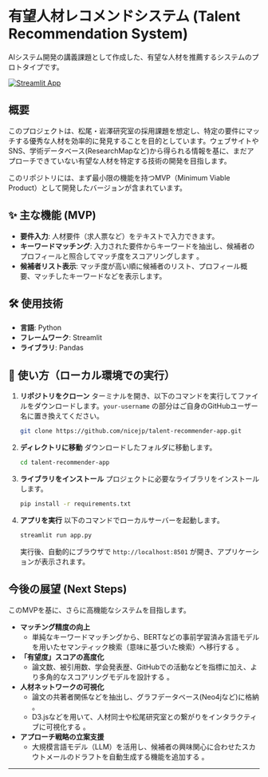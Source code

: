# 有望人材レコメンドシステム (Talent Recommendation System)

AIシステム開発の講義課題として作成した、有望な人材を推薦するシステムのプロトタイプです。

[![Streamlit App](https://static.streamlit.io/badges/streamlit_badge_black_white.svg)](https://talent-recommender-app-b4pp7zcehzgh44rdmbzmdl.streamlit.app/)

## 概要

このプロジェクトは、松尾・岩澤研究室の採用課題を想定し、特定の要件にマッチする優秀な人材を効率的に発見することを目的としています。ウェブサイトやSNS、学術データベース(ResearchMapなど)から得られる情報を基に、まだアプローチできていない有望な人材を特定する技術の開発を目指します。

このリポジトリには、まず最小限の機能を持つMVP（Minimum Viable Product）として開発したバージョンが含まれています。

## ✨ 主な機能 (MVP)

- **要件入力**: 人材要件（求人票など）をテキストで入力できます。
- **キーワードマッチング**: 入力された要件からキーワードを抽出し、候補者のプロフィールと照合してマッチ度をスコアリングします 。
- **候補者リスト表示**: マッチ度が高い順に候補者のリスト、プロフィール概要、マッチしたキーワードなどを表示します。

## 🛠️ 使用技術

- **言語**: Python
- **フレームワーク**: Streamlit
- **ライブラリ**: Pandas

## 🚀 使い方（ローカル環境での実行）

1.  **リポジトリをクローン**
    ターミナルを開き、以下のコマンドを実行してファイルをダウンロードします。`your-username` の部分はご自身のGitHubユーザー名に置き換えてください。

    ```bash
    git clone https://github.com/nicejp/talent-recommender-app.git
    ```

2.  **ディレクトリに移動**
    ダウンロードしたフォルダに移動します。

    ```bash
    cd talent-recommender-app
    ```

3.  **ライブラリをインストール**
    プロジェクトに必要なライブラリをインストールします。

    ```bash
    pip install -r requirements.txt
    ```

4.  **アプリを実行**
    以下のコマンドでローカルサーバーを起動します。

    ```bash
    streamlit run app.py
    ```
    実行後、自動的にブラウザで `http://localhost:8501` が開き、アプリケーションが表示されます。

## 今後の展望 (Next Steps)

このMVPを基に、さらに高機能なシステムを目指します。

- **マッチング精度の向上** 
  - 単純なキーワードマッチングから、BERTなどの事前学習済み言語モデルを用いたセマンティック検索（意味に基づいた検索）へ移行する 。
- **「有望度」スコアの高度化** 
  - 論文数、被引用数、学会発表歴、GitHubでの活動などを指標に加え、より多角的なスコアリングモデルを設計する 。
- **人材ネットワークの可視化** 
  - 論文の共著者関係などを抽出し、グラフデータベース(Neo4jなど)に格納 。
  - D3.jsなどを用いて、人材同士や松尾研究室との繋がりをインタラクティブに可視化する 。
- **アプローチ戦略の立案支援** 
  - 大規模言語モデル（LLM）を活用し、候補者の興味関心に合わせたスカウトメールのドラフトを自動生成する機能を追加する 。

---
